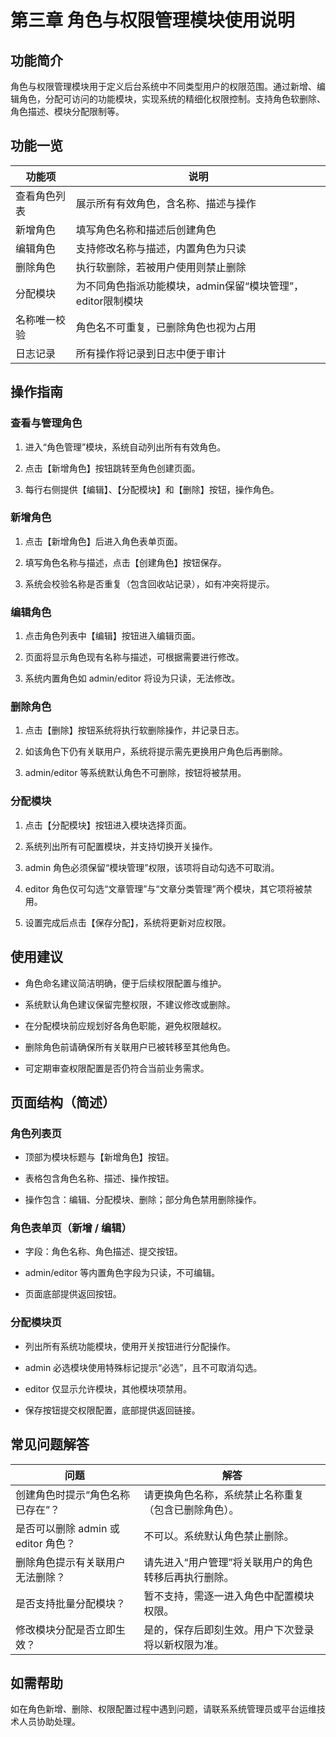 # 第三章 角色与权限管理模块使用说明
## 功能简介

角色与权限管理模块用于定义后台系统中不同类型用户的权限范围。通过新增、编辑角色，分配可访问的功能模块，实现系统的精细化权限控制。支持角色软删除、角色描述、模块分配限制等。

## 功能一览

功能项 | 说明
--- | ---
查看角色列表 | 展示所有有效角色，含名称、描述与操作
新增角色 | 填写角色名称和描述后创建角色
编辑角色 | 支持修改名称与描述，内置角色为只读
删除角色 | 执行软删除，若被用户使用则禁止删除
分配模块 | 为不同角色指派功能模块，admin保留“模块管理”，editor限制模块
名称唯一校验 | 角色名不可重复，已删除角色也视为占用
日志记录 | 所有操作将记录到日志中便于审计

## 操作指南

### 查看与管理角色

1. 进入“角色管理”模块，系统自动列出所有有效角色。

1. 点击【新增角色】按钮跳转至角色创建页面。

1. 每行右侧提供【编辑】、【分配模块】和【删除】按钮，操作角色。

### 新增角色

1. 点击【新增角色】后进入角色表单页面。

1. 填写角色名称与描述，点击【创建角色】按钮保存。

1. 系统会校验名称是否重复（包含回收站记录），如有冲突将提示。

### 编辑角色

1. 点击角色列表中【编辑】按钮进入编辑页面。

1. 页面将显示角色现有名称与描述，可根据需要进行修改。

1. 系统内置角色如 admin/editor 将设为只读，无法修改。

### 删除角色

1. 点击【删除】按钮系统将执行软删除操作，并记录日志。

1. 如该角色下仍有关联用户，系统将提示需先更换用户角色后再删除。

1. admin/editor 等系统默认角色不可删除，按钮将被禁用。

### 分配模块

1. 点击【分配模块】按钮进入模块选择页面。

1. 系统列出所有可配置模块，并支持切换开关操作。

1. admin 角色必须保留“模块管理”权限，该项将自动勾选不可取消。

1. editor 角色仅可勾选“文章管理”与“文章分类管理”两个模块，其它项将被禁用。

1. 设置完成后点击【保存分配】，系统将更新对应权限。

## 使用建议

- 角色命名建议简洁明确，便于后续权限配置与维护。

- 系统默认角色建议保留完整权限，不建议修改或删除。

- 在分配模块前应规划好各角色职能，避免权限越权。

- 删除角色前请确保所有关联用户已被转移至其他角色。

- 可定期审查权限配置是否仍符合当前业务需求。

## 页面结构（简述）

### 角色列表页

- 顶部为模块标题与【新增角色】按钮。

- 表格包含角色名称、描述、操作按钮。

- 操作包含：编辑、分配模块、删除；部分角色禁用删除操作。

### 角色表单页（新增 / 编辑）

- 字段：角色名称、角色描述、提交按钮。

- admin/editor 等内置角色字段为只读，不可编辑。

- 页面底部提供返回按钮。

### 分配模块页

- 列出所有系统功能模块，使用开关按钮进行分配操作。

- admin 必选模块使用特殊标记提示“必选”，且不可取消勾选。

- editor 仅显示允许模块，其他模块项禁用。

- 保存按钮提交权限配置，底部提供返回链接。

## 常见问题解答

问题 | 解答
--- | ---
创建角色时提示“角色名称已存在”？ | 请更换角色名称，系统禁止名称重复（包含已删除角色）。
是否可以删除 admin 或 editor 角色？ | 不可以。系统默认角色禁止删除。
删除角色提示有关联用户无法删除？ | 请先进入“用户管理”将关联用户的角色转移后再执行删除。
是否支持批量分配模块？ | 暂不支持，需逐一进入角色中配置模块权限。
修改模块分配是否立即生效？ | 是的，保存后即刻生效。用户下次登录将以新权限为准。

## 如需帮助

如在角色新增、删除、权限配置过程中遇到问题，请联系系统管理员或平台运维技术人员协助处理。

